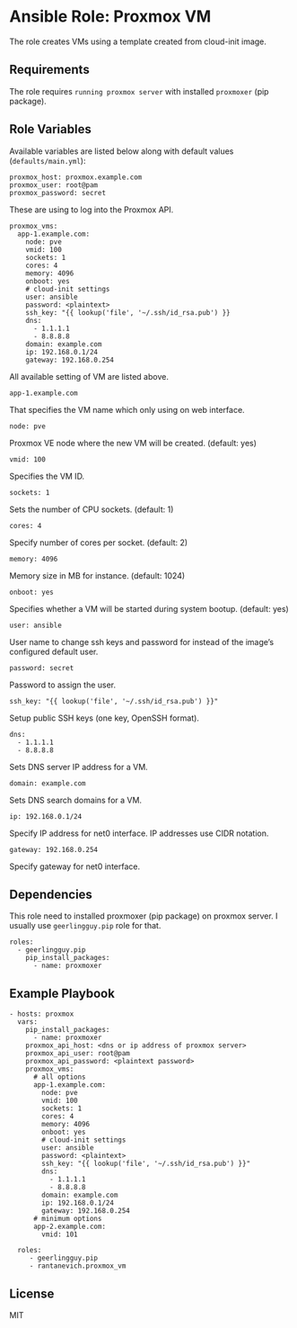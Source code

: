 Ansible Role: Proxmox VM
=========

The role creates VMs using a template created from cloud-init image.

Requirements
------------

The role requires `running proxmox server` with installed `proxmoxer` (pip package).

Role Variables
--------------

Available variables are listed below along with default values (`defaults/main.yml`):

    proxmox_host: proxmox.example.com
    proxmox_user: root@pam
    proxmox_password: secret

These are using to log into the Proxmox API.

    proxmox_vms:
      app-1.example.com:
        node: pve
        vmid: 100
        sockets: 1
        cores: 4
        memory: 4096
        onboot: yes
        # cloud-init settings
        user: ansible
        password: <plaintext>
        ssh_key: "{{ lookup('file', '~/.ssh/id_rsa.pub') }}
        dns:
          - 1.1.1.1
          - 8.8.8.8
        domain: example.com
        ip: 192.168.0.1/24
        gateway: 192.168.0.254

All available setting of VM are listed above.

`app-1.example.com`

That specifies the VM name which only using on web interface.

`node: pve`

Proxmox VE node where the new VM will be created. (default: yes)

`vmid: 100`

Specifies the VM ID.

`sockets: 1`

Sets the number of CPU sockets. (default: 1)

`cores: 4`

Specify number of cores per socket. (default: 2)

`memory: 4096`

Memory size in MB for instance. (default: 1024)

`onboot: yes`

Specifies whether a VM will be started during system bootup. (default: yes)

`user: ansible`

User name to change ssh keys and password for instead of the image’s configured default user.

`password: secret`

Password to assign the user.

`ssh_key: "{{ lookup('file', '~/.ssh/id_rsa.pub') }}"`

Setup public SSH keys (one key, OpenSSH format).

    dns:
      - 1.1.1.1
      - 8.8.8.8

Sets DNS server IP address for a VM.

`domain: example.com`

Sets DNS search domains for a VM.

`ip: 192.168.0.1/24`

Specify IP address for net0 interface. IP addresses use CIDR notation.

`gateway: 192.168.0.254`

Specify gateway for net0 interface.


Dependencies
------------

This role need to installed proxmoxer (pip package) on proxmox server. I usually use `geerlingguy.pip` role for that.

    roles:
      - geerlingguy.pip
        pip_install_packages:
          - name: proxmoxer

Example Playbook
----------------

    - hosts: proxmox
      vars:
        pip_install_packages:
          - name: proxmoxer
        proxmox_api_host: <dns or ip address of proxmox server>
        proxmox_api_user: root@pam 
        proxmox_api_password: <plaintext password>
        proxmox_vms:
          # all options
          app-1.example.com:
            node: pve
            vmid: 100
            sockets: 1
            cores: 4
            memory: 4096
            onboot: yes
            # cloud-init settings
            user: ansible
            password: <plaintext>
            ssh_key: "{{ lookup('file', '~/.ssh/id_rsa.pub') }}"
            dns:
              - 1.1.1.1
              - 8.8.8.8
            domain: example.com
            ip: 192.168.0.1/24
            gateway: 192.168.0.254
          # minimum options
          app-2.example.com:
            vmid: 101

      roles:
         - geerlingguy.pip
         - rantanevich.proxmox_vm

License
-------

MIT
